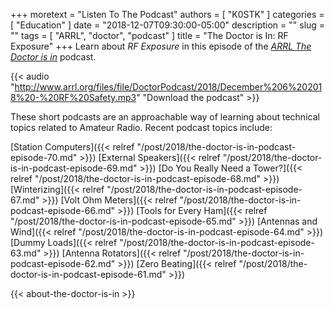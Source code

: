 +++
moretext = "Listen To The Podcast"
authors = [ "K0STK" ]
categories = [ "Education" ]
date = "2018-12-07T09:30:00-05:00"
description = ""
slug = ""
tags = [ "ARRL", "doctor", "podcast" ]
title = "The Doctor is In: RF Exposure"
+++
Learn about *RF Exposure* in this episode of the
[*ARRL The Doctor is in*](http://www.arrl.org/doctor/) podcast. 

<!--more-->

{{< audio "http://www.arrl.org/files/file/DoctorPodcast/2018/December%206%202018%20-%20RF%20Safety.mp3" "Download the podcast" >}}

These short podcasts are an approachable way of learning about technical
topics related to Amateur Radio. Recent podcast topics include:

[Station Computers]({{< relref "/post/2018/the-doctor-is-in-podcast-episode-70.md" >}})
[External Speakers]({{< relref "/post/2018/the-doctor-is-in-podcast-episode-69.md" >}})
[Do You Really Need a Tower?]({{< relref "/post/2018/the-doctor-is-in-podcast-episode-68.md" >}})
[Winterizing]({{< relref "/post/2018/the-doctor-is-in-podcast-episode-67.md" >}})
[Volt Ohm Meters]({{< relref "/post/2018/the-doctor-is-in-podcast-episode-66.md" >}})
[Tools for Every Ham]({{< relref "/post/2018/the-doctor-is-in-podcast-episode-65.md" >}})
[Antennas and Wind]({{< relref "/post/2018/the-doctor-is-in-podcast-episode-64.md" >}})
[Dummy Loads]({{< relref "/post/2018/the-doctor-is-in-podcast-episode-63.md" >}})
[Antenna Rotators]({{< relref "/post/2018/the-doctor-is-in-podcast-episode-62.md" >}})
[Zero Beating]({{< relref "/post/2018/the-doctor-is-in-podcast-episode-61.md" >}})

{{< about-the-doctor-is-in >}}
